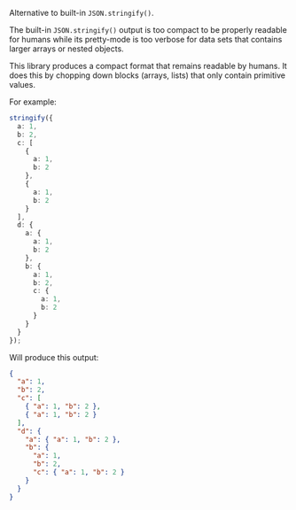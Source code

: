 Alternative to built-in `JSON.stringify()`.

The built-in `JSON.stringify()` output is too compact to be properly readable for humans while
its pretty-mode is too verbose for data sets that contains larger arrays or nested objects.

This library produces a compact format that remains readable by humans. It does this by 
chopping down blocks (arrays, lists) that only contain primitive values.

For example:

```ts
stringify({
  a: 1,
  b: 2,
  c: [
    { 
      a: 1, 
      b: 2 
    },
    { 
      a: 1, 
      b: 2
    }
  ],
  d: {
    a: { 
      a: 1, 
      b: 2 
    },
    b: { 
      a: 1,
      b: 2,
      c: {
        a: 1,
        b: 2 
      }
    }
  }
});
```

Will produce this output:

```json
{
  "a": 1,
  "b": 2,
  "c": [
    { "a": 1, "b": 2 },
    { "a": 1, "b": 2 }
  ],
  "d": {
    "a": { "a": 1, "b": 2 },
    "b": { 
      "a": 1, 
      "b": 2,
      "c": { "a": 1, "b": 2 }
    }
  }
}
```

